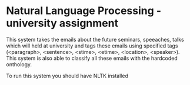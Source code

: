 # Natural Language Processing - university assignment
This system takes the emails about the future seminars, speeaches, talks which will held at university and tags these emails using specified tags (\<paragraph\>, \<sentence\>, \<stime\>, \<etime\>, \<location\>, \<speaker\>). This system is also able to classify all these emails with the hardcoded onthology.

To run this system you should have NLTK installed

